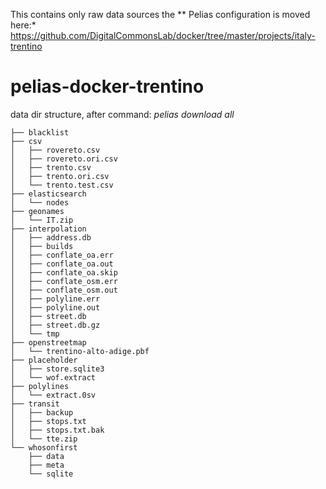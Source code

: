 This contains only raw data sources the ** Pelias configuration is moved here:*
https://github.com/DigitalCommonsLab/docker/tree/master/projects/italy-trentino

# pelias-docker-trentino

data dir structure, after command: *pelias download all*

```
├── blacklist
├── csv
│   ├── rovereto.csv
│   ├── rovereto.ori.csv
│   ├── trento.csv
│   ├── trento.ori.csv
│   └── trento.test.csv
├── elasticsearch
│   └── nodes
├── geonames
│   └── IT.zip
├── interpolation
│   ├── address.db
│   ├── builds
│   ├── conflate_oa.err
│   ├── conflate_oa.out
│   ├── conflate_oa.skip
│   ├── conflate_osm.err
│   ├── conflate_osm.out
│   ├── polyline.err
│   ├── polyline.out
│   ├── street.db
│   ├── street.db.gz
│   └── tmp
├── openstreetmap
│   └── trentino-alto-adige.pbf
├── placeholder
│   ├── store.sqlite3
│   └── wof.extract
├── polylines
│   └── extract.0sv
├── transit
│   ├── backup
│   ├── stops.txt
│   ├── stops.txt.bak
│   └── tte.zip
└── whosonfirst
    ├── data
    ├── meta
    └── sqlite

```
